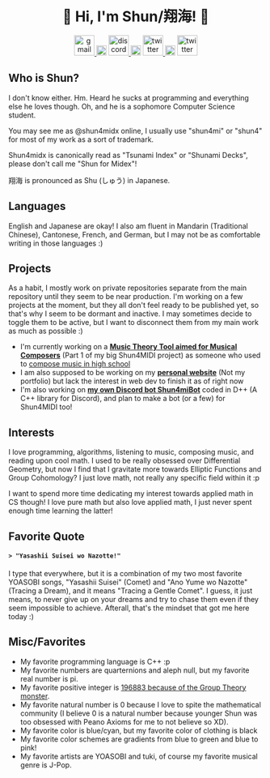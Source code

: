 <h1 align="center"><b> 🌠 Hi, I'm Shun/翔海! 🌠 </b></h1>
<p align="center">
  <a href="mailto:shun4midx@gmail.com"> <img src="https://static.vecteezy.com/system/resources/previews/022/484/516/non_2x/google-mail-gmail-icon-logo-symbol-free-png.png" alt="gmail" width="40" height="40"/> </a>
  <a><img src="https://upload.wikimedia.org/wikipedia/commons/2/24/Transparent_Square_Tiles_Texture.png" alt="space" width="20"/> </a>
  <a href="https://discordapp.com/users/1278670248517828650"> <img src="https://uxwing.com/wp-content/themes/uxwing/download/brands-and-social-media/discord-square-color-icon.png" alt="discord" width="40" height="40"/> </a>
  <a><img src="https://upload.wikimedia.org/wikipedia/commons/2/24/Transparent_Square_Tiles_Texture.png" alt="space" width="20"/> </a>
  <a href="http://x.com/shun4midi_en"> <img src="https://upload.wikimedia.org/wikipedia/commons/5/5a/X_icon_2.svg" alt="twitter" width="40" height="40"/> </a>
  <a><img src="https://upload.wikimedia.org/wikipedia/commons/2/24/Transparent_Square_Tiles_Texture.png" alt="space" width="20"/> </a>
  <a href="http://instagram.com/shun4midi_en"> <img src="https://cdn4.iconfinder.com/data/icons/social-messaging-ui-color-shapes-2-free/128/social-instagram-new-square2-512.png" alt="twitter" width="40" height="40"/> </a>
</p>

## Who is Shun?
I don't know either. Hm. Heard he sucks at programming and everything else he loves though. Oh, and he is a sophomore Computer Science student.

You may see me as @shun4midx online, I usually use "shun4mi" or "shun4" for most of my work as a sort of trademark.

Shun4midx is canonically read as "Tsunami Index" or "Shunami Decks", please don't call me "Shun for Midex"!

翔海 is pronounced as Shu (しゅう) in Japanese.

## Languages
English and Japanese are okay! I also am fluent in Mandarin (Traditional Chinese), Cantonese, French, and German, but I may not be as comfortable writing in those languages :)

## Projects
As a habit, I mostly work on private repositories separate from the main repository until they seem to be near production. I'm working on a few projects at the moment, but they all don't feel ready to be published yet, so that's why I seem to be dormant and inactive. I may sometimes decide to toggle them to be active, but I want to disconnect them from my main work as much as possible :)
 - I'm currently working on a <ins><b>Music Theory Tool aimed for Musical Composers</b></ins> (Part 1 of my big Shun4MIDI project) as someone who used to [compose music in high school](https://youtu.be/fNU0zx5wI3Q)
 - I am also supposed to be working on my <ins><b>personal website</b></ins> (Not my portfolio) but lack the interest in web dev to finish it as of right now
 - I'm also working on <ins><b>my own Discord bot Shun4miBot</b></ins> coded in D++ (A C++ library for Discord), and plan to make a bot (or a few) for Shun4MIDI too!

## Interests
I love programming, algorithms, listening to music, composing music, and reading upon cool math. I used to be really obsessed over Differential Geometry, but now I find that I gravitate more towards Elliptic Functions and Group Cohomology? I just love math, not really any specific field within it :p

I want to spend more time dedicating my interest towards applied math in CS though! I love pure math but also love applied math, I just never spent enough time learning the latter!

## Favorite Quote
#### `> "Yasashii Suisei wo Nazotte!"`

I type that everywhere, but it is a combination of my two most favorite YOASOBI songs, "Yasashii Suisei" (Comet) and "Ano Yume wo Nazotte" (Tracing a Dream), and it means "Tracing a Gentle Comet". I guess, it just means, to never give up on your dreams and try to chase them even if they seem impossible to achieve. Afterall, that's the mindset that got me here today :)

## Misc/Favorites
- My favorite programming language is C++ :p
- My favorite numbers are quarternions and aleph null, but my favorite real number is pi.
- My favorite positive integer is [196883 because of the Group Theory monster](https://www.youtube.com/watch?v=mH0oCDa74tE).
- My favorite natural number is 0 because I love to spite the mathematical community (I believe 0 is a natural number because younger Shun was too obsessed with Peano Axioms for me to not believe so XD).
- My favorite color is blue/cyan, but my favorite color of clothing is black
- My favorite color schemes are gradients from blue to green and blue to pink!
- My favorite artists are YOASOBI and tuki, of course my favorite musical genre is J-Pop.
